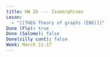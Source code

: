 ```yaml
---
title: HW 2b --- Isomorphisms
Leson:
  - "[[THEG Theory of graphs (ENG)]]"
Done (Flo): true
Done (Salome): false
Done(silly cunt): false
Week: March 11-17
---
```

